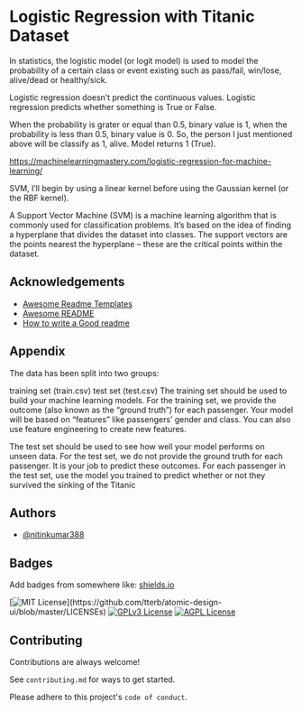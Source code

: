 
#  Logistic Regression with Titanic Dataset

In statistics, the logistic model (or logit model) is used to model the probability of a certain class or event existing such as pass/fail, win/lose, alive/dead or healthy/sick.

Logistic regression doesn’t predict the continuous values. Logistic regression predicts whether something is True or False.


When the probability is grater or equal than 0.5, binary value is 1, when the probability is less than 0.5, binary value is 0. So, the person I just mentioned above will be classify as 1, alive. Model returns 1 (True).

https://machinelearningmastery.com/logistic-regression-for-machine-learning/



SVM, I’ll begin by using a linear kernel before using the Gaussian kernel (or the RBF kernel).

A Support Vector Machine (SVM) is a machine learning algorithm that is commonly used for classification problems. It’s based on the idea of finding a hyperplane that divides the dataset into classes. The support vectors are the points nearest the hyperplane – these are the critical points within the dataset.


## Acknowledgements

 - [Awesome Readme Templates](https://awesomeopensource.com/project/elangosundar/awesome-README-templates)
 - [Awesome README](https://github.com/matiassingers/awesome-readme)
 - [How to write a Good readme](https://bulldogjob.com/news/449-how-to-write-a-good-readme-for-your-github-project)

  
## Appendix

The data has been split into two groups:

training set (train.csv)
test set (test.csv)
The training set should be used to build your machine learning models. For the training set, we provide the outcome (also known as the “ground truth”) for each passenger. Your model will be based on “features” like passengers’ gender and class. You can also use feature engineering to create new features.

The test set should be used to see how well your model performs on unseen data. For the test set, we do not provide the ground truth for each passenger. It is your job to predict these outcomes. For each passenger in the test set, use the model you trained to predict whether or not they survived the sinking of the Titanic

  
## Authors

- [@nitinkumar388](https://github.com/nitinkumar388)

  
## Badges

Add badges from somewhere like: [shields.io](https://shields.io/)

[![MIT License](https://img.shields.io/apm/l/atomic-design-ui.svg?)](https://github.com/tterb/atomic-design-ui/blob/master/LICENSEs)
[![GPLv3 License](https://img.shields.io/badge/License-GPL%20v3-yellow.svg)](https://opensource.org/licenses/)
[![AGPL License](https://img.shields.io/badge/license-AGPL-blue.svg)](http://www.gnu.org/licenses/agpl-3.0)

  
## Contributing

Contributions are always welcome!

See `contributing.md` for ways to get started.

Please adhere to this project's `code of conduct`.

  
